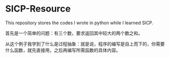 # SICP-Resource

This repository stores the codes I wrote in python while I learned SICP.

首先是一个简单的问题：有三个数，要求返回其中较大的两个数之和。

从这个例子我学到了什么是过程抽象：就是说，程序的编写是自上而下的，你需要什么函数，就先直接用，之后再编写所需函数的具体内容。

